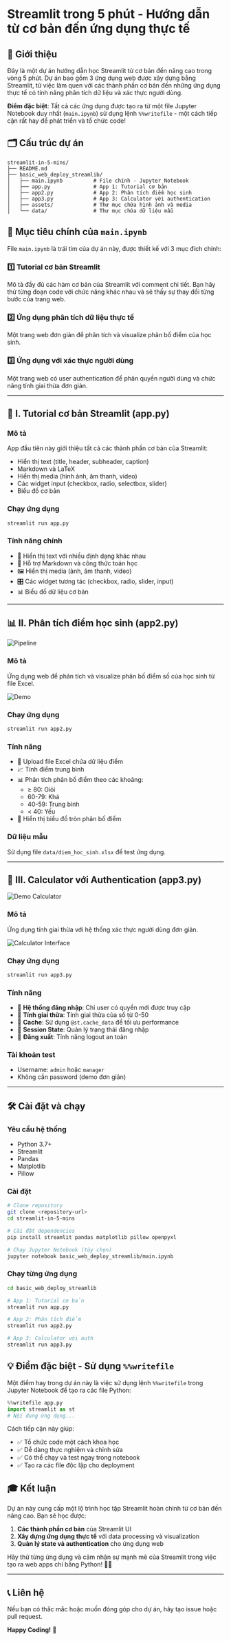 # Streamlit trong 5 phút - Hướng dẫn từ cơ bản đến ứng dụng thực tế

## 📝 Giới thiệu

Đây là một dự án hướng dẫn học Streamlit từ cơ bản đến nâng cao trong vòng 5 phút. Dự án bao gồm 3 ứng dụng web được xây dựng bằng Streamlit, từ việc làm quen với các thành phần cơ bản đến những ứng dụng thực tế có tính năng phân tích dữ liệu và xác thực người dùng.

**Điểm đặc biệt**: Tất cả các ứng dụng được tạo ra từ một file Jupyter Notebook duy nhất (`main.ipynb`) sử dụng lệnh `%%writefile` - một cách tiếp cận rất hay để phát triển và tổ chức code!

## 🗂️ Cấu trúc dự án

```
streamlit-in-5-mins/
├── README.md
├── basic_web_deploy_streamlib/
│   ├── main.ipynb          # File chính - Jupyter Notebook
│   ├── app.py              # App 1: Tutorial cơ bản
│   ├── app2.py             # App 2: Phân tích điểm học sinh  
│   ├── app3.py             # App 3: Calculator với authentication
│   ├── assets/             # Thư mục chứa hình ảnh và media
│   └── data/               # Thư mục chứa dữ liệu mẫu
```

## 🎯 Mục tiêu chính của `main.ipynb`

File `main.ipynb` là trái tim của dự án này, được thiết kế với 3 mục đích chính:

### 1️⃣ **Tutorial cơ bản Streamlit** 
Mô tả đầy đủ các hàm cơ bản của Streamlit với comment chi tiết. Bạn hãy thử từng đoạn code với chức năng khác nhau và sẽ thấy sự thay đổi từng bước của trang web.

### 2️⃣ **Ứng dụng phân tích dữ liệu thực tế**
Một trang web đơn giản để phân tích và visualize phân bố điểm của học sinh.

### 3️⃣ **Ứng dụng với xác thực người dùng** 
Một trang web có user authentication để phân quyền người dùng và chức năng tính giai thừa đơn giản.

---

## 🚀 I. Tutorial cơ bản Streamlit (app.py)

### Mô tả
App đầu tiên này giới thiệu tất cả các thành phần cơ bản của Streamlit:
- Hiển thị text (title, header, subheader, caption)
- Markdown và LaTeX
- Hiển thị media (hình ảnh, âm thanh, video)
- Các widget input (checkbox, radio, selectbox, slider)
- Biểu đồ cơ bản

### Chạy ứng dụng
```bash
streamlit run app.py
```

### Tính năng chính
- 📝 Hiển thị text với nhiều định dạng khác nhau
- 🎨 Hỗ trợ Markdown và công thức toán học
- 🖼️ Hiển thị media (ảnh, âm thanh, video)
- 🎛️ Các widget tương tác (checkbox, radio, slider, input)
- 📊 Biểu đồ dữ liệu cơ bản

---

## 📊 II. Phân tích điểm học sinh (app2.py)

![Pipeline](./basic_web_deploy_streamlib/assets/pipeline.png)

### Mô tả
Ứng dụng web để phân tích và visualize phân bố điểm số của học sinh từ file Excel.

![Demo](./basic_web_deploy_streamlib/assets/image1.png)

### Chạy ứng dụng
```bash
streamlit run app2.py
```

### Tính năng
- 📁 Upload file Excel chứa dữ liệu điểm
- 📈 Tính điểm trung bình
- 📊 Phân tích phân bố điểm theo các khoảng:
  - ≥ 80: Giỏi
  - 60-79: Khá  
  - 40-59: Trung bình
  - < 40: Yếu
- 🥧 Hiển thị biểu đồ tròn phân bố điểm

### Dữ liệu mẫu
Sử dụng file `data/diem_hoc_sinh.xlsx` để test ứng dụng.

---

## 🔐 III. Calculator với Authentication (app3.py)

![Demo Calculator](./basic_web_deploy_streamlib/assets/image2.png)

### Mô tả
Ứng dụng tính giai thừa với hệ thống xác thực người dùng đơn giản.

![Calculator Interface](./basic_web_deploy_streamlib/assets/factorial.png)

### Chạy ứng dụng
```bash
streamlit run app3.py
```

### Tính năng
- 🔐 **Hệ thống đăng nhập**: Chỉ user có quyền mới được truy cập
- 🧮 **Tính giai thừa**: Tính giai thừa của số từ 0-50
- 💾 **Cache**: Sử dụng `@st.cache_data` để tối ưu performance  
- 👤 **Session State**: Quản lý trạng thái đăng nhập
- 🚪 **Đăng xuất**: Tính năng logout an toàn

### Tài khoản test
- Username: `admin` hoặc `manager`
- Không cần password (demo đơn giản)

---

## 🛠️ Cài đặt và chạy

### Yêu cầu hệ thống
- Python 3.7+
- Streamlit
- Pandas
- Matplotlib
- Pillow

### Cài đặt
```bash
# Clone repository
git clone <repository-url>
cd streamlit-in-5-mins

# Cài đặt dependencies
pip install streamlit pandas matplotlib pillow openpyxl

# Chạy Jupyter Notebook (tùy chọn)
jupyter notebook basic_web_deploy_streamlib/main.ipynb
```

### Chạy từng ứng dụng
```bash
cd basic_web_deploy_streamlib

# App 1: Tutorial cơ bản
streamlit run app.py

# App 2: Phân tích điểm
streamlit run app2.py  

# App 3: Calculator với auth
streamlit run app3.py
```

## 💡 Điểm đặc biệt - Sử dụng `%%writefile`

Một điểm hay trong dự án này là việc sử dụng lệnh `%%writefile` trong Jupyter Notebook để tạo ra các file Python:

```python
%%writefile app.py
import streamlit as st
# Nội dung ứng dụng...
```

Cách tiếp cận này giúp:
- ✅ Tổ chức code một cách khoa học
- ✅ Dễ dàng thực nghiệm và chỉnh sửa
- ✅ Có thể chạy và test ngay trong notebook
- ✅ Tạo ra các file độc lập cho deployment

## 🎓 Kết luận

Dự án này cung cấp một lộ trình học tập Streamlit hoàn chỉnh từ cơ bản đến nâng cao. Bạn sẽ học được:

1. **Các thành phần cơ bản** của Streamlit UI
2. **Xây dựng ứng dụng thực tế** với data processing và visualization  
3. **Quản lý state và authentication** cho ứng dụng web

Hãy thử từng ứng dụng và cảm nhận sự mạnh mẽ của Streamlit trong việc tạo ra web apps chỉ bằng Python! 🐍✨

---

## 📞 Liên hệ

Nếu bạn có thắc mắc hoặc muốn đóng góp cho dự án, hãy tạo issue hoặc pull request.

**Happy Coding!** 🚀